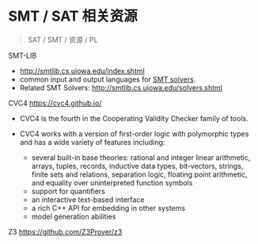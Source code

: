 # SMT / SAT 相关资源

> SAT / SMT / 资源 / PL

SMT-LIB

- http://smtlib.cs.uiowa.edu/index.shtml
- common input and output languages for [SMT solvers](http://en.wikipedia.org/wiki/Satisfiability_Modulo_Theories#SMT_solvers).
- Related SMT Solvers: http://smtlib.cs.uiowa.edu/solvers.shtml

CVC4 https://cvc4.github.io/

- CVC4 is the fourth in the Cooperating Validity Checker family of tools.

- CVC4 works with a version of first-order logic with polymorphic types and has a wide variety of features including:
  - several built-in base theories: rational and integer linear arithmetic, arrays, tuples, records, inductive data types, bit-vectors, strings, finite sets and relations, separation logic, floating point arithmetic, and equality over uninterpreted function symbols
  - support for quantifiers
  - an interactive text-based interface
  - a rich C++ API for embedding in other systems
  - model generation abilities

Z3 https://github.com/Z3Prover/z3